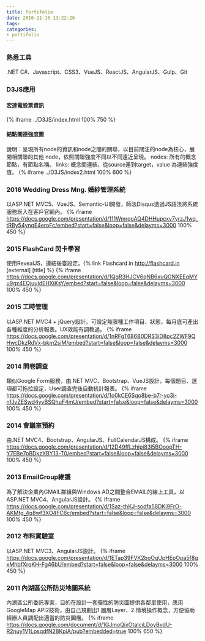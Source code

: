 ```yaml
---
title: Portifolio
date: 2016-11-15 13:22:26
tags:
categories:
- portifolio
---
```

### 熟悉工具
.NET C#、Javascript、CSS3、VueJS、ReactJS、AngularJS、Gulp、Git

### D3JS應用
#### 宏達電股票資訊
{% iframe ../D3JS/index.html 100% 750 %}
#### 結點關連強度圖
說明：呈現所有node的資訊和node之間的關聯，以目前關注的node為核心，展開相關聯的其他 node，依照關聯強度不同以不同遠近呈現。
nodes: 所有的概念節點，有節點名稱。
links: 概念間連結，從source連到target，value 為連結強度值。
{% iframe ../D3JS/index2.html 100% 600 %}

### 2016 Wedding Dress Mng. 婚紗管理系統
以ASP.NET MVC5、VueJS、Semantic-UI開發，師法Disqus透過JS語法將系統服務崁入在客戶官網內。
{% iframe https://docs.google.com/presentation/d/111WmrqoAQ4DHHupcxy7yrzJ1wq_tRBy54ynqE4eroFc/embed?start=false&loop=false&delayms=3000 100% 450 %}

### 2015 FlashCard 閃卡學習
使用RevealJS，連結後臺設定。{% link Flashcard.in http://flashcard.in [external] [title] %}
{% iframe https://docs.google.com/presentation/d/1QgR3HJCV6qNB6xuQGNXEEqMYu9gz4EQjuuIdEHXiKsY/embed?start=false&loop=false&delayms=3000 100% 450 %}

### 2015 工時管理
以ASP.NET MVC4 + jQuery設計。可設定無限種工作項目、狀態，每月底可產出各種維度的分析報表。UX效能有調教過。
{% iframe https://docs.google.com/presentation/d/1nRFgT686B0DRS3iD8pc2ZWF9QHwcDkzRdVx-bkm2siM/embed?start=false&loop=false&delayms=3000 100% 450 %}

### 2014 問卷調查
類似Google Form服務，由.NET MVC、Bootstrap、VueJS設計，每個題目、選項都可拖拉設定，User調查完後自動統計報表。
{% iframe https://docs.google.com/presentation/d/1o0kCE6Sqo8be-b7r-yo3i-nfJvZESwd4yvBSQhuF4mU/embed?start=false&loop=false&delayms=3000 100% 450 %}

### 2014 會議室預約
由.NET MVC4、Bootstrap、AngularJS、FullCalendarJS構成。
{% iframe https://docs.google.com/presentation/d/12D49ffLzhipi83l5BOoopTH-Y7EBe7pBDkzXBY13-T0/embed?start=false&loop=false&delayms=3000 100% 450 %}

### 2013 EmailGroup維護
為了解決企業內GMAIL群組與Windows AD之間整合EMAIL的線上工具，以ASP.NET MVC4、AngularJS設計。</div>
{% iframe https://docs.google.com/presentation/d/1Saz-thKJ-sodfa58DKi9FrO-AKMtg_4q8wf3XO4FC6c/embed?start=false&loop=false&delayms=3000 100% 450 %}

### 2012 布料實驗室
以ASP.NET MVC3、AngularJS設計。
{% iframe https://docs.google.com/presentation/d/1ETap39FVK2boOqUpHEpOpa5f8gxMhbfXrqKH-Fg46bU/embed?start=false&loop=false&delayms=3000 100% 450 %}

### 2011 內湖區公所防災地圖系統
內湖區公所委託專案，目的在設計一套彈性的防災圖提供各鄰里使用，應用GoogleMap API2技術，由自己規劃出1.圖層Layer、2.情境操作概念，方便協助經辦人員調配出適當的防災圖層。
{% iframe https://docs.google.com/document/d/1GJmoQixOtaIciLDoyBvdU-R2nuy1V1LpsqdfN2BKpiA/pub?embedded=true 100% 650 %}
